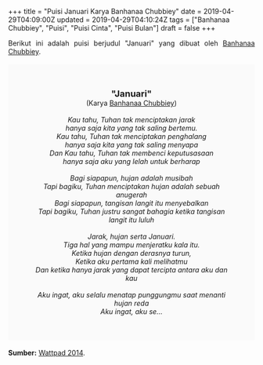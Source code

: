 +++
title = "Puisi Januari Karya Banhanaa Chubbiey"
date = 2019-04-29T04:09:00Z
updated = 2019-04-29T04:10:24Z
tags = ["Banhanaa Chubbiey", "Puisi", "Puisi Cinta", "Puisi Bulan"]
draft = false
+++

<div dir="ltr" style="text-align: left;" trbidi="on"><div dir="ltr" style="text-align: left;" trbidi="on"><div dir="ltr" style="text-align: left;" trbidi="on"><div style="text-align: justify;">Berikut ini adalah puisi berjudul "Januari" yang dibuat oleh <a href="https://www.wattpad.com/user/BanhanaaCubbiey" target="_blank">Banhanaa Chubbiey</a>.</div><br /><div style="background: #FAFAFA; font-size: 14px; height: auto; margin: 0 auto; padding: 50px; text-align: center; width: auto;"><span style="font-size: 18px;"><b>"Januari"</b></span><br />(Karya <a href="hhttps://www.sekata.web.id/tags/banhanaa-chubbiey" target="_blank">Banhanaa Chubbiey</a>)<br /><br /><i>Kau tahu, Tuhan tak menciptakan jarak<br />hanya saja kita yang tak saling bertemu.<br />Kau tahu, Tuhan tak menciptakan penghalang<br />hanya saja kita yang tak saling menyapa<br />Dan Kau tahu, Tuhan tak membenci keputusasaan<br />hanya saja aku yang lelah untuk berharap<br /><br />Bagi siapapun, hujan adalah musibah<br />Tapi bagiku, Tuhan menciptakan hujan adalah sebuah anugerah<br />Bagi siapapun, tangisan langit itu menyebalkan<br />Tapi bagiku, Tuhan justru sangat bahagia ketika tangisan langit itu luluh<br /><br />Jarak, hujan serta Januari.<br />Tiga hal yang mampu menjeratku kala itu.<br />Ketika hujan dengan derasnya turun, <br />Ketika aku pertama kali melihatmu<br />Dan ketika hanya jarak yang dapat tercipta antara aku dan kau<br /><br />Aku ingat, aku selalu menatap punggungmu saat menanti hujan reda<br />Aku ingat, aku se...</i> </div></div></div><br /><div style="text-align: justify;"><b>Sumber:</b> <a href="https://www.wattpad.com/story/14578762-puisi-januari" target="_blank">Wattpad 2014</a>.</div></div>
